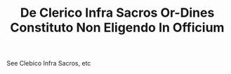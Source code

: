 ---
title: De Clerico Infra Sacros Or-Dines Constituto Non Eligendo In Officium
letter: D
permalink: "/definitions/bld-de-clerico-infra-sacros-or-dines-constituto-non-eligendo-in-officium.html"
body: See Clebico Infra Sacros, etc
published_at: '2018-07-07'
source: Black's Law Dictionary 2nd Ed (1910)
layout: post
---
